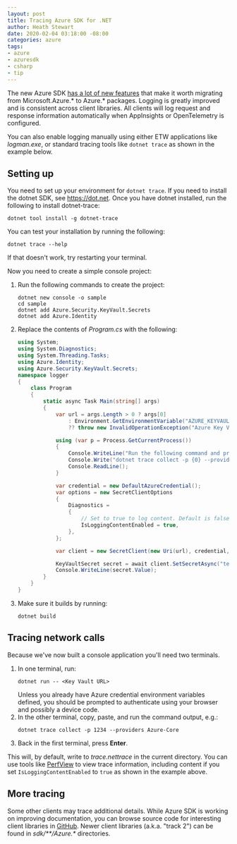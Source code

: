 ```yaml
---
layout: post
title: Tracing Azure SDK for .NET
author: Heath Stewart
date: 2020-02-04 03:18:00 -08:00
categories: azure
tags:
- azure
- azuresdk
- csharp
- tip
---
```


The new Azure SDK [has a lot of new features](https://aka.ms/azsdkvalueprop)
that make it worth migrating from Microsoft.Azure.* to Azure.* packages.
Logging is greatly improved and is consistent across client libraries. All
clients will log request and response information automatically when
AppInsights or OpenTelemetry is configured.

You can also enable logging manually using either ETW applications like
*logman.exe*, or standard tracing tools like `dotnet trace` as shown in the
example below.

## Setting up

You need to set up your environment for `dotnet trace`. If you need to install
the dotnet SDK, see <https://dot.net>. Once you have dotnet installed, run
the following to install dotnet-trace:

```shell
dotnet tool install -g dotnet-trace
```

You can test your installation by running the following:

```shell
dotnet trace --help
```

If that doesn't work, try restarting your terminal.

Now you need to create a simple console project:

1. Run the following commands to create the project:
   ```shell
   dotnet new console -o sample
   cd sample
   dotnet add Azure.Security.KeyVault.Secrets
   dotnet add Azure.Identity
   ```
2. Replace the contents of *Program.cs* with the following:
   ```csharp
   using System;
   using System.Diagnostics;
   using System.Threading.Tasks;
   using Azure.Identity;
   using Azure.Security.KeyVault.Secrets;
   namespace logger
   {
       class Program
       {
           static async Task Main(string[] args)
           {
               var url = args.Length > 0 ? args[0]
                   : Environment.GetEnvironmentVariable("AZURE_KEYVAULT_URL")
                   ?? throw new InvalidOperationException("Azure Key Vault URL required.");

               using (var p = Process.GetCurrentProcess())
               {
                   Console.WriteLine("Run the following command and press Enter to continue:");
                   Console.Write("dotnet trace collect -p {0} --providers Azure-Core", p.Id);
                   Console.ReadLine();
               }

               var credential = new DefaultAzureCredential();
               var options = new SecretClientOptions
               {
                   Diagnostics =
                   {
                       // Set to true to log content. Default is false.
                       IsLoggingContentEnabled = true,
                   },
               };

               var client = new SecretClient(new Uri(url), credential, options);

               KeyVaultSecret secret = await client.SetSecretAsync("test-secret", "secret-value");
               Console.WriteLine(secret.Value);
           }
       }
   }
   ```
3. Make sure it builds by running:
   ```shell
   dotnet build
   ```

## Tracing network calls

Because we've now built a console application you'll need two terminals.

1. In one terminal, run:
   ```shell
   dotnet run -- <Key Vault URL>
   ```
   Unless you already have Azure credential environment variables defined, you should be
   prompted to authenticate using your browser and possibly a device code.
2. In the other terminal, copy, paste, and run the command output, e.g.:
   ```shell
   dotnet trace collect -p 1234 --providers Azure-Core
   ```
3. Back in the first terminal, press **Enter**.

This will, by default, write to *trace.nettrace* in the current directory.
You can use tools like [PerfView](https://github.com/microsoft/perfview/releases/latest)
to view trace information, including content if you set `IsLoggingContentEnabled`
to `true` as shown in the example above.

## More tracing

Some other clients may trace additional details. While Azure SDK is working
on improving documentation, you can browse source code for interesting client
libraries in [GitHub](https://github.com/Azure/azure-sdk-for-net). Newer
client libraries (a.k.a. "track 2") can be found in _sdk/**/Azure.*_ directories.
